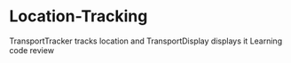# Location-Tracking
 TransportTracker tracks location and TransportDisplay displays it
 Learning code review
 

